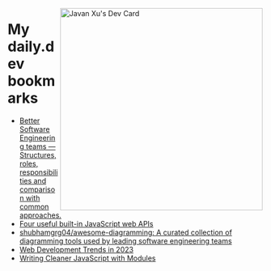 
<a href="https://app.daily.dev/JavanXU"><img align="right" src="https://api.daily.dev/devcards/e45a150971844cd6959a94bb94e861ea.png?r=quw" width="400" alt="Javan Xu's Dev Card"/></a>

# My daily.dev bookmarks
<!-- daily.dev BOOKMARKS:START -->
- [Better Software Engineering teams — Structures, roles, responsibilities and comparison with common approaches.](https://app.daily.dev/posts/kv7PjFyz6?utm_source=rss&utm_medium=bookmarks&utm_campaign=6ueXw3FRNQzpNtewCDbI6)
- [Four useful built-in JavaScript web APIs](https://app.daily.dev/posts/89wwUA7wk?utm_source=rss&utm_medium=bookmarks&utm_campaign=6ueXw3FRNQzpNtewCDbI6)
- [shubhamgrg04/awesome-diagramming: A curated collection of diagramming tools used by leading software engineering teams](https://app.daily.dev/posts/pE15pBBEI?utm_source=rss&utm_medium=bookmarks&utm_campaign=6ueXw3FRNQzpNtewCDbI6)
- [Web Development Trends in 2023](https://app.daily.dev/posts/WiTf4tY8P?utm_source=rss&utm_medium=bookmarks&utm_campaign=6ueXw3FRNQzpNtewCDbI6)
- [Writing Cleaner JavaScript with Modules](https://app.daily.dev/posts/JV3pbfaX-?utm_source=rss&utm_medium=bookmarks&utm_campaign=6ueXw3FRNQzpNtewCDbI6)
<!-- daily.dev BOOKMARKS:END -->

